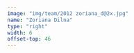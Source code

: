 ```yaml
---
image: "img/team/2012 zoriana_d@2x.jpg"
name: "Zoriana Dilna"
type: "right"
width: 6
offset-top: 46
---
```

